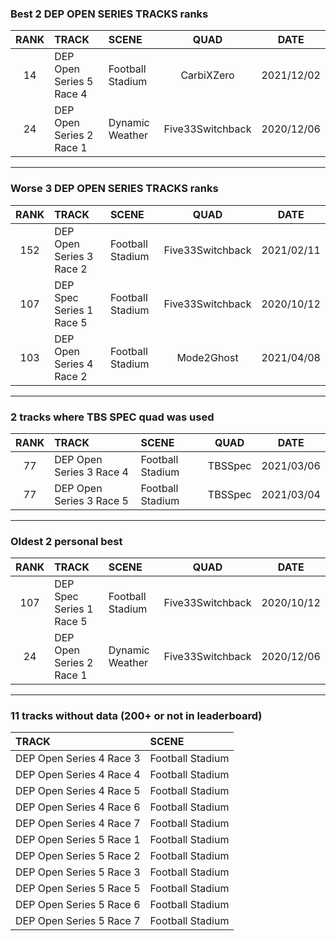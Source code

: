 ### Best 2 DEP OPEN SERIES TRACKS ranks
|RANK|TRACK|SCENE|QUAD|DATE|
|:---:|:---|:---|:---:|:---:|
|14|DEP Open Series 5 Race 4|Football Stadium|CarbiXZero|2021/12/02|
|24|DEP Open Series 2 Race 1|Dynamic Weather|Five33Switchback|2020/12/06|
---
### Worse 3 DEP OPEN SERIES TRACKS ranks
|RANK|TRACK|SCENE|QUAD|DATE|
|:---:|:---|:---|:---:|:---:|
|152|DEP Open Series 3 Race 2|Football Stadium|Five33Switchback|2021/02/11|
|107|DEP Spec Series 1 Race 5|Football Stadium|Five33Switchback|2020/10/12|
|103|DEP Open Series 4 Race 2|Football Stadium|Mode2Ghost|2021/04/08|
---
### 2 tracks where TBS SPEC quad was used
|RANK|TRACK|SCENE|QUAD|DATE|
|:---:|:---|:---|:---:|:---:|
|77|DEP Open Series 3 Race 4|Football Stadium|TBSSpec|2021/03/06|
|77|DEP Open Series 3 Race 5|Football Stadium|TBSSpec|2021/03/04|
---
### Oldest 2 personal best
|RANK|TRACK|SCENE|QUAD|DATE|
|:---:|:---|:---|:---:|:---:|
|107|DEP Spec Series 1 Race 5|Football Stadium|Five33Switchback|2020/10/12|
|24|DEP Open Series 2 Race 1|Dynamic Weather|Five33Switchback|2020/12/06|
---
### 11 tracks without data (200+ or not in leaderboard)
|TRACK|SCENE|
|:---|:---|
|DEP Open Series 4 Race 3|Football Stadium|
|DEP Open Series 4 Race 4|Football Stadium|
|DEP Open Series 4 Race 5|Football Stadium|
|DEP Open Series 4 Race 6|Football Stadium|
|DEP Open Series 4 Race 7|Football Stadium|
|DEP Open Series 5 Race 1|Football Stadium|
|DEP Open Series 5 Race 2|Football Stadium|
|DEP Open Series 5 Race 3|Football Stadium|
|DEP Open Series 5 Race 5|Football Stadium|
|DEP Open Series 5 Race 6|Football Stadium|
|DEP Open Series 5 Race 7|Football Stadium|
